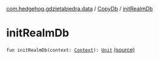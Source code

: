 [com.hedgehog.gdzietabiedra.data](../index.md) / [CopyDb](index.md) / [initRealmDb](./init-realm-db.md)

# initRealmDb

`fun initRealmDb(context: `[`Context`](https://developer.android.com/reference/android/content/Context.html)`): `[`Unit`](https://kotlinlang.org/api/latest/jvm/stdlib/kotlin/-unit/index.html) [(source)](https://github.com/asvid/GdzieTaBiedra/tree/master/app/src/main/java/com/hedgehog/gdzietabiedra/data/CopyDb.kt#L13)